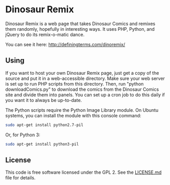Dinosaur Remix
==============

Dinosaur Remix is a web page that takes Dinosaur Comics and remixes them randomly, hopefully in interesting ways.  It uses PHP, Python, and jQuery to do its remix-o-matic dance.

You can see it here:
http://definingterms.com/dinoremix/


Using
-----
If you want to host your own Dinosaur Remix page, just get a copy of the source and put it in a web-accessible directory.  Make sure your web server is set up to run PHP scripts from this directory.  Then, run "python downloadComics.py" to download the comics from the Dinosaur Comics site and divide them into panels.  You can set up a cron job to do this daily if you want it to always be up-to-date.

The Python scripts require the Python Image Library module. On Ubuntu systems, you can install the module with this console command:

```sh
sudo apt-get install python2.7-pil
```

Or, for Python 3:

```sh
sudo apt-get install python3-pil
```

License
-------
This code is free software licensed under the GPL 2. See the [LICENSE.md](LICENSE.md) file for details.
